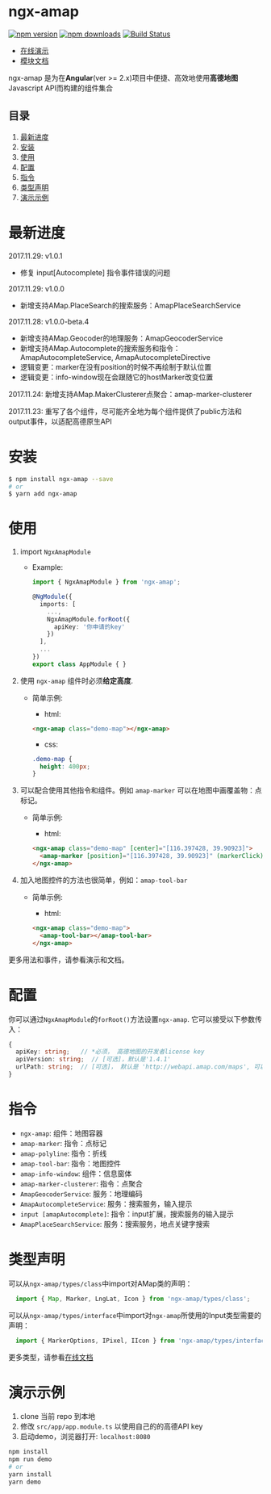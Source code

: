 # ngx-amap 
[![npm version](https://badge.fury.io/js/ngx-amap.svg)](https://badge.fury.io/js/ngx-amap)
[![npm downloads](https://img.shields.io/npm/dm/ngx-amap.svg)](https://npmjs.org/ngx-amap)
[![Build Status](https://travis-ci.org/xieziyu/ngx-amap.svg?branch=master)](https://travis-ci.org/xieziyu/ngx-amap)

+ [在线演示](https://xieziyu.github.io/ngx-amap)
+ [模块文档](https://xieziyu.github.io/ngx-amap/api-doc)

ngx-amap 是为在**Angular**(ver >= 2.x)项目中便捷、高效地使用**高德地图**Javascript API而构建的组件集合

## 目录
1. [最新进度](#最新进度)
2. [安装](#安装)
3. [使用](#使用)
4. [配置](#配置)
5. [指令](#指令)
6. [类型声明](#类型声明)
7. [演示示例](#演示示例)

# 最新进度
2017.11.29: v1.0.1
  + 修复 input[Autocomplete] 指令事件错误的问题

2017.11.29: v1.0.0
  + 新增支持AMap.PlaceSearch的搜索服务：AmapPlaceSearchService

2017.11.28: v1.0.0-beta.4
  + 新增支持AMap.Geocoder的地理服务：AmapGeocoderService
  + 新增支持AMap.Autocomplete的搜索服务和指令：AmapAutocompleteService, AmapAutocompleteDirective
  + 逻辑变更：marker在没有position的时候不再绘制于默认位置
  + 逻辑变更：info-window现在会跟随它的hostMarker改变位置

2017.11.24: 新增支持AMap.MakerClusterer点聚合：amap-marker-clusterer

2017.11.23: 重写了各个组件，尽可能齐全地为每个组件提供了public方法和output事件，以适配高德原生API

# 安装
```bash
$ npm install ngx-amap --save
# or
$ yarn add ngx-amap
```

# 使用
1. import `NgxAmapModule`
    + Example:
      ```typescript
      import { NgxAmapModule } from 'ngx-amap';

      @NgModule({
        imports: [
          ...,
          NgxAmapModule.forRoot({
            apiKey: '你申请的key'
          })
        ],
        ...
      })
      export class AppModule { }
      ```

2. 使用 `ngx-amap` 组件时必须**给定高度**.
    + 简单示例:

      + html:
      ```html
      <ngx-amap class="demo-map"></ngx-amap>
      ```

      + css:
      ```css
      .demo-map {
        height: 400px;
      }
      ```

3. 可以配合使用其他指令和组件。例如 `amap-marker` 可以在地图中画覆盖物：点标记。
    + 简单示例:

      + html:
      ```html
      <ngx-amap class="demo-map" [center]="[116.397428, 39.90923]">
        <amap-marker [position]="[116.397428, 39.90923]" (markerClick)="onMarkerClick($event)"></amap-marker>
      </ngx-amap>
      ```

4. 加入地图控件的方法也很简单，例如：`amap-tool-bar`
    + 简单示例:

      + html:
      ```html
      <ngx-amap class="demo-map">
        <amap-tool-bar></amap-tool-bar>
      </ngx-amap>
      ```

更多用法和事件，请参看演示和文档。

# 配置
你可以通过`NgxAmapModule`的`forRoot()`方法设置`ngx-amap`. 它可以接受以下参数传入：
```typescript
{
  apiKey: string;   // *必须， 高德地图的开发者license key
  apiVersion: string;  // [可选]，默认是'1.4.1'
  urlPath: string;  // [可选]， 默认是 'http://webapi.amap.com/maps', 可以用它设置HTTPS或者HTTP协议
}
```

# 指令
+ `ngx-amap`: 组件：地图容器
+ `amap-marker`: 指令：点标记
+ `amap-polyline`: 指令：折线
+ `amap-tool-bar`: 指令：地图控件
+ `amap-info-window`: 组件：信息窗体
+ `amap-marker-clusterer`: 指令：点聚合
+ `AmapGeocoderService`: 服务：地理编码
+ `AmapAutocompleteService`: 服务：搜索服务，输入提示
+ `input [amapAutocomplete]`: 指令：input扩展，搜索服务的输入提示
+ `AmapPlaceSearchService`: 服务：搜索服务，地点关键字搜索


# 类型声明
可以从`ngx-amap/types/class`中import对AMap类的声明：

```typescript
  import { Map, Marker, LngLat, Icon } from 'ngx-amap/types/class';
```

可以从`ngx-amap/types/interface`中import对`ngx-amap`所使用的Input类型需要的声明：

```typescript
  import { MarkerOptions, IPixel, IIcon } from 'ngx-amap/types/interface';
```

更多类型，请参看[在线文档](https://xieziyu.github.io/ngx-amap/api-doc)

# 演示示例
1. clone 当前 repo 到本地
2. 修改 `src/app/app.module.ts` 以使用自己的的高德API key
3. 启动demo，浏览器打开: `localhost:8080`
```bash
npm install
npm run demo
# or
yarn install
yarn demo
```